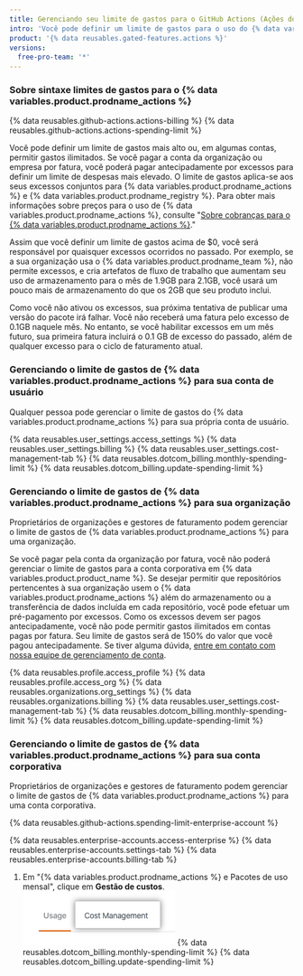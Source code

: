 ```yaml
---
title: Gerenciando seu limite de gastos para o GitHub Actions (Ações do GitHub)
intro: 'Você pode definir um limite de gastos para o uso do {% data variables.product.prodname_actions %}.'
product: '{% data reusables.gated-features.actions %}'
versions:
  free-pro-team: '*'
---
```


### Sobre sintaxe limites de gastos para o {% data variables.product.prodname_actions %}

{% data reusables.github-actions.actions-billing %} {% data reusables.github-actions.actions-spending-limit %}

Você pode definir um limite de gastos mais alto ou, em algumas contas, permitir gastos ilimitados. Se você pagar a conta da organização ou empresa por fatura, você poderá pagar antecipadamente por excessos para definir um limite de despesas mais elevado. O limite de gastos aplica-se aos seus excessos conjuntos para {% data variables.product.prodname_actions %} e {% data variables.product.prodname_registry %}. Para obter mais informações sobre preços para o uso de {% data variables.product.prodname_actions %}, consulte "[Sobre cobranças para o {% data variables.product.prodname_actions %}](/github/setting-up-and-managing-billing-and-payments-on-github/about-billing-for-github-actions)."

Assim que você definir um limite de gastos acima de $0, você será responsável por quaisquer excessos ocorridos no passado. Por exemplo, se a sua organização usa o {% data variables.product.prodname_team %}, não permite excessos, e cria artefatos de fluxo de trabalho que aumentam seu uso de armazenamento para o mês de 1.9GB para 2.1GB, você usará um pouco mais de armazenamento do que os 2GB que seu produto inclui.

Como você não ativou os excessos, sua próxima tentativa de publicar uma versão do pacote irá falhar. Você não receberá uma fatura pelo excesso de 0.1GB naquele mês. No entanto, se você habilitar excessos em um mês futuro, sua primeira fatura incluirá o 0.1 GB de excesso do passado, além de qualquer excesso para o ciclo de faturamento atual.

### Gerenciando o limite de gastos de {% data variables.product.prodname_actions %} para sua conta de usuário

Qualquer pessoa pode gerenciar o limite de gastos do {% data variables.product.prodname_actions %} para sua própria conta de usuário.

{% data reusables.user_settings.access_settings %}
{% data reusables.user_settings.billing %}
{% data reusables.user_settings.cost-management-tab %}
{% data reusables.dotcom_billing.monthly-spending-limit %}
{% data reusables.dotcom_billing.update-spending-limit %}

### Gerenciando o limite de gastos de {% data variables.product.prodname_actions %} para sua organização

Proprietários de organizações e gestores de faturamento podem gerenciar o limite de gastos de {% data variables.product.prodname_actions %} para uma organização.

Se você pagar pela conta da organização por fatura, você não poderá gerenciar o limite de gastos para a conta corporativa em {% data variables.product.product_name %}. Se desejar permitir que repositórios pertencentes à sua organização usem o {% data variables.product.prodname_actions %} além do armazenamento ou a transferência de dados incluída em cada repositório, você pode efetuar um pré-pagamento por excessos. Como os excessos devem ser pagos antecipadamente, você não pode permitir gastos ilimitados em contas pagas por fatura. Seu limite de gastos será de 150% do valor que você pagou antecipadamente. Se tiver alguma dúvida, [entre em contato com nossa equipe de gerenciamento de conta](https://enterprise.github.com/contact).

{% data reusables.profile.access_profile %}
{% data reusables.profile.access_org %}
{% data reusables.organizations.org_settings %}
{% data reusables.organizations.billing %}
{% data reusables.user_settings.cost-management-tab %}
{% data reusables.dotcom_billing.monthly-spending-limit %}
{% data reusables.dotcom_billing.update-spending-limit %}

### Gerenciando o limite de gastos de {% data variables.product.prodname_actions %} para sua conta corporativa

Proprietários de organizações e gestores de faturamento podem gerenciar o limite de gastos de {% data variables.product.prodname_actions %} para uma conta corporativa.

{% data reusables.github-actions.spending-limit-enterprise-account %}

{% data reusables.enterprise-accounts.access-enterprise %}
{% data reusables.enterprise-accounts.settings-tab %}
{% data reusables.enterprise-accounts.billing-tab %}
1. Em "{% data variables.product.prodname_actions %} e Pacotes de uso mensal", clique em **Gestão de custos**. ![Aba de gestão de custos](/assets/images/help/settings/cost-management-tab-enterprise.png)
{% data reusables.dotcom_billing.monthly-spending-limit %}
{% data reusables.dotcom_billing.update-spending-limit %}
